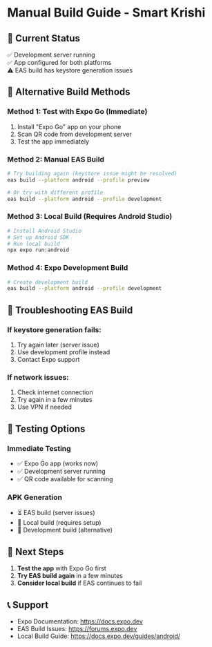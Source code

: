 # Manual Build Guide - Smart Krishi

## 🚀 Current Status
✅ Development server running  
✅ App configured for both platforms  
⚠️ EAS build has keystore generation issues  

## 📱 Alternative Build Methods

### Method 1: Test with Expo Go (Immediate)
1. Install "Expo Go" app on your phone
2. Scan QR code from development server
3. Test the app immediately

### Method 2: Manual EAS Build
```bash
# Try building again (keystore issue might be resolved)
eas build --platform android --profile preview

# Or try with different profile
eas build --platform android --profile development
```

### Method 3: Local Build (Requires Android Studio)
```bash
# Install Android Studio
# Set up Android SDK
# Run local build
npx expo run:android
```

### Method 4: Expo Development Build
```bash
# Create development build
eas build --platform android --profile development
```

## 🔧 Troubleshooting EAS Build

### If keystore generation fails:
1. Try again later (server issue)
2. Use development profile instead
3. Contact Expo support

### If network issues:
1. Check internet connection
2. Try again in a few minutes
3. Use VPN if needed

## 📱 Testing Options

### Immediate Testing
- ✅ Expo Go app (works now)
- ✅ Development server running
- ✅ QR code available for scanning

### APK Generation
- ⏳ EAS build (server issues)
- 🔧 Local build (requires setup)
- 📱 Development build (alternative)

## 🎯 Next Steps

1. **Test the app** with Expo Go first
2. **Try EAS build again** in a few minutes
3. **Consider local build** if EAS continues to fail

## 📞 Support
- Expo Documentation: https://docs.expo.dev
- EAS Build Issues: https://forums.expo.dev
- Local Build Guide: https://docs.expo.dev/guides/android/ 